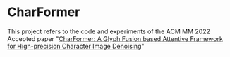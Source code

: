 # CharFormer

This project refers to the code and experiments of the ACM MM 2022 Accepted paper "[CharFormer: A Glyph Fusion based Attentive Framework for High-precision Character Image Denoising](https://dl.acm.org/doi/abs/10.1145/3503161.3548208)"
